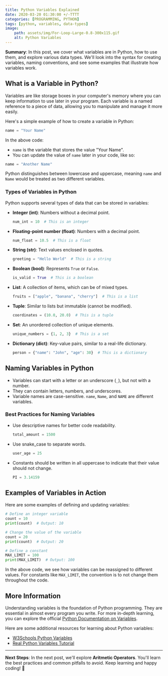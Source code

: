 ```yaml
---
title: Python Variables Explained 
date: 2020-03-20 01:30:00 +/-TTTT
categories: [PROGRAMMING, PYTHON]
tags: [python, variables, data-types]
image:
    path: assets/img/For-Loop-Large-0.8-300x115.gif
    alt: Python Variables
---
```


**Summary**: In this post, we cover what variables are in Python, how to use them, and explore various data types. We'll look into the syntax for creating variables, naming conventions, and see some examples that illustrate how variables work.

## What is a Variable in Python?

Variables are like storage boxes in your computer's memory where you can keep information to use later in your program. Each variable is a named reference to a piece of data, allowing you to manipulate and manage it more easily.

Here's a simple example of how to create a variable in Python:

```python
name = "Your Name"
```

In the above code:
- `name` is the variable that stores the value "Your Name".
- You can update the value of `name` later in your code, like so:

```python
name = "Another Name"
```

Python distinguishes between lowercase and uppercase, meaning `name` and `Name` would be treated as two different variables.

### Types of Variables in Python

Python supports several types of data that can be stored in variables:

- **Integer (int)**: Numbers without a decimal point.
  ```python
  num_int = 10  # This is an integer
  ```
- **Floating-point number (float)**: Numbers with a decimal point.
  ```python
  num_float = 10.5  # This is a float
  ```
- **String (str)**: Text values enclosed in quotes.
  ```python
  greeting = "Hello World"  # This is a string
  ```
- **Boolean (bool)**: Represents `True` or `False`.
  ```python
  is_valid = True  # This is a boolean
  ```
- **List**: A collection of items, which can be of mixed types.
  ```python
  fruits = ["apple", "banana", "cherry"]  # This is a list
  ```
- **Tuple**: Similar to lists but immutable (cannot be modified).
  ```python
  coordinates = (10.0, 20.0)  # This is a tuple
  ```
- **Set**: An unordered collection of unique elements.
  ```python
  unique_numbers = {1, 2, 3}  # This is a set
  ```
- **Dictionary (dict)**: Key-value pairs, similar to a real-life dictionary.
  ```python
  person = {"name": "John", "age": 30}  # This is a dictionary
  ```

## Naming Variables in Python

- Variables can start with a letter or an underscore (`_`), but not with a number.
- They can contain letters, numbers, and underscores.
- Variable names are case-sensitive. `name`, `Name`, and `NAME` are different variables.

### Best Practices for Naming Variables

- Use descriptive names for better code readability.
  ```python
  total_amount = 1500
  ```
- Use snake_case to separate words.
  ```python
  user_age = 25
  ```
- Constants should be written in all uppercase to indicate that their value should not change.
  ```python
  PI = 3.14159
  ```

## Examples of Variables in Action

Here are some examples of defining and updating variables:

```python
# Define an integer variable
count = 10
print(count)  # Output: 10

# Change the value of the variable
count = 20
print(count)  # Output: 20

# Define a constant
MAX_LIMIT = 100
print(MAX_LIMIT)  # Output: 100
```

In the above code, we see how variables can be reassigned to different values. For constants like `MAX_LIMIT`, the convention is to not change them throughout the code.

## More Information

Understanding variables is the foundation of Python programming. They are essential in almost every program you write. For more in-depth learning, you can explore the official [Python Documentation on Variables](https://docs.python.org/3/tutorial/introduction.html#using-python-as-a-calculator).

Here are some additional resources for learning about Python variables:
- [W3Schools Python Variables](https://www.w3schools.com/python/python_variables.asp)
- [Real Python Variables Tutorial](https://realpython.com/python-variables/)

---

**Next Steps**: In the next post, we'll explore **Aritmetic Operators**. You'll learn the best practices and common pitfalls to avoid. Keep learning and happy coding! 🎉
